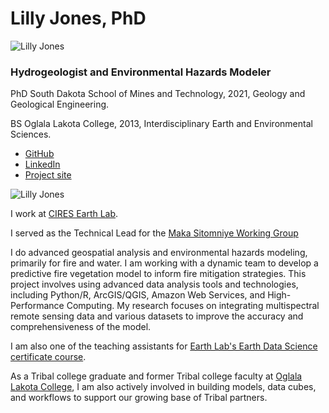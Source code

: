 # Lilly Jones, PhD
![Lilly Jones](https://www.google.com/url?sa=i&url=https%3A%2F%2Fncse.ngo%2Flilly-jones&psig=AOvVaw0qlRiUu4WDB8xt7JF68nux&ust=1752614457286000&source=images&cd=vfe&opi=89978449&ved=0CBYQjRxqFwoTCJDtxuWjvY4DFQAAAAAdAAAAABAM)
### Hydrogeologist and Environmental Hazards Modeler

PhD South Dakota School of Mines and Technology, 2021, Geology and Geological Engineering. 

BS Oglala Lakota College, 2013, Interdisciplinary Earth and Environmental Sciences.

- [GitHub](https://github.com/lijo8146)
- [LinkedIn](https://www.linkedin.com/in/lillysanovia/)
- [Project site](https://sites.google.com/view/yawapi/home)

![Lilly Jones](https://lh5.googleusercontent.com/9AokPmzrra5-H3F3qYtk7KkIYiX3ZZZSoI1a49WYJAzdEMXE6jgaN4QiS6255EGRM6V_bKMcWayW8izMY3yVueDGRi9i9R3VXZ9q1hoxgBC4hYUQA7kciva_ZeiLoPb9FA=w1280)

I work at [CIRES Earth Lab](https://earthlab.colorado.edu).

I served as the Technical Lead for the [Maka Sitomniye Working Group](https://cu-esiil.github.io/Maka-Sitomniya/#our-project)

I do advanced geospatial analysis and environmental hazards modeling, primarily for fire and water. I am working with a dynamic team to develop a predictive fire vegetation model to inform fire mitigation strategies. This project involves using advanced data analysis tools and technologies, including Python/R, ArcGIS/QGIS, Amazon Web Services, and High-Performance Computing. My research focuses on integrating multispectral remote sensing data and various datasets to improve the accuracy and comprehensiveness of the model. 

I am also one of the teaching assistants for [Earth Lab's Earth Data Science certificate course](https://www.earthdatascience.org). 

As a Tribal college graduate and former Tribal college faculty at [Oglala Lakota College](https://www.olc.edu), I am also actively involved in building models, data cubes, and workflows to support our growing base of Tribal partners.


